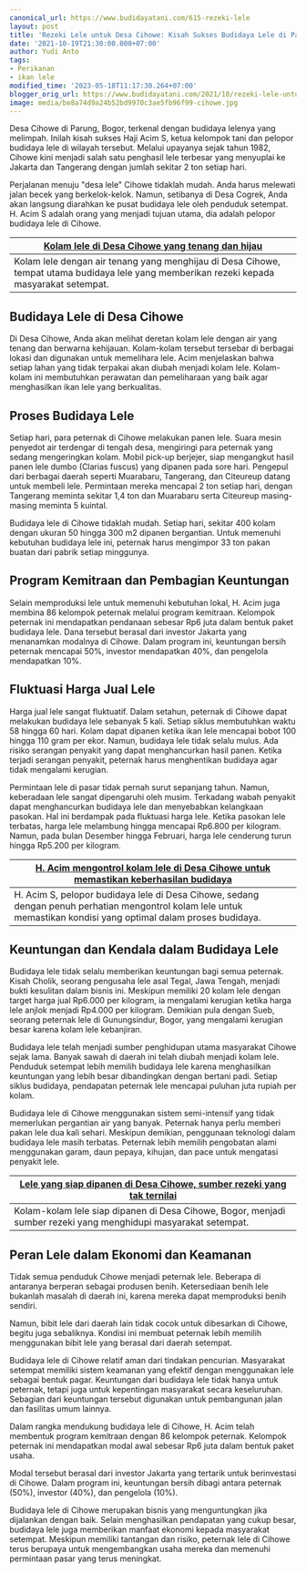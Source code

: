 ```yaml
---
canonical_url: https://www.budidayatani.com/615-rezeki-lele
layout: post
title: 'Rezeki Lele untuk Desa Cihowe: Kisah Sukses Budidaya Lele di Parung, Bogor'
date: '2021-10-19T21:30:00.000+07:00'
author: Yudi Anto
tags:
- Perikanan
- ikan lele
modified_time: '2023-05-18T11:17:30.264+07:00'
blogger_orig_url: https://www.budidayatani.com/2021/10/rezeki-lele-untuk-desa-cihowe.html
image: media/be8a74d9a24b52bd9970c3ae5fb96f99-cihowe.jpg
---
```

Desa Cihowe di Parung, Bogor, terkenal dengan budidaya lelenya yang melimpah. Inilah kisah sukses Haji Acim S, ketua kelompok tani dan pelopor budidaya lele di wilayah tersebut. Melalui upayanya sejak tahun 1982, Cihowe kini menjadi salah satu penghasil lele terbesar yang menyuplai ke Jakarta dan Tangerang dengan jumlah sekitar 2 ton setiap hari.

Perjalanan menuju "desa lele" Cihowe tidaklah mudah. Anda harus melewati jalan becek yang berkelok-kelok. Namun, setibanya di Desa Cogrek, Anda akan langsung diarahkan ke pusat budidaya lele oleh penduduk setempat. H. Acim S adalah orang yang menjadi tujuan utama, dia adalah pelopor budidaya lele di Cihowe.



| [Kolam lele di Desa Cihowe yang tenang dan hijau](https://blogger.googleusercontent.com/img/b/R29vZ2xl/AVvXsEhD-HsdMbwXA7ObzZW8ziSYZd8VhRJVeeASml-Oiqln7MfDQP8X6rjWrNIwaTjKTfBzGoVLgOCe9hovlsWtTLIUBw78KYN7EiCyy8FiMPXRg_vQZdD9PF0tRjldJpgw1URbvoOhn_G2fT2pMA4lL8FIhlsAkuJuVVwLYbKNl39Vty95LFjV-tvIlqeKmg/s2021/cihowe.jpg) |
| --- |
| Kolam lele dengan air tenang yang menghijau di Desa Cihowe, tempat utama budidaya lele yang memberikan rezeki kepada masyarakat setempat. |

## Budidaya Lele di Desa Cihowe

Di Desa Cihowe, Anda akan melihat deretan kolam lele dengan air yang tenang dan berwarna kehijauan. Kolam-kolam tersebut tersebar di berbagai lokasi dan digunakan untuk memelihara lele. Acim menjelaskan bahwa setiap lahan yang tidak terpakai akan diubah menjadi kolam lele. Kolam-kolam ini membutuhkan perawatan dan pemeliharaan yang baik agar menghasilkan ikan lele yang berkualitas.

## Proses Budidaya Lele

Setiap hari, para peternak di Cihowe melakukan panen lele. Suara mesin penyedot air terdengar di tengah desa, mengiringi para peternak yang sedang mengeringkan kolam. Mobil pick-up berjejer, siap mengangkut hasil panen lele dumbo (Clarias fuscus) yang dipanen pada sore hari. Pengepul dari berbagai daerah seperti Muarabaru, Tangerang, dan Citeureup datang untuk membeli lele. Permintaan mereka mencapai 2 ton setiap hari, dengan Tangerang meminta sekitar 1,4 ton dan Muarabaru serta Citeureup masing-masing meminta 5 kuintal.

Budidaya lele di Cihowe tidaklah mudah. Setiap hari, sekitar 400 kolam dengan ukuran 50 hingga 300 m2 dipanen bergantian. Untuk memenuhi kebutuhan budidaya lele ini, peternak harus mengimpor 33 ton pakan buatan dari pabrik setiap minggunya.

## Program Kemitraan dan Pembagian Keuntungan

Selain memproduksi lele untuk memenuhi kebutuhan lokal, H. Acim juga membina 86 kelompok peternak melalui program kemitraan. Kelompok peternak ini mendapatkan pendanaan sebesar Rp6 juta dalam bentuk paket budidaya lele. Dana tersebut berasal dari investor Jakarta yang menanamkan modalnya di Cihowe. Dalam program ini, keuntungan bersih peternak mencapai 50%, investor mendapatkan 40%, dan pengelola mendapatkan 10%.

## Fluktuasi Harga Jual Lele

Harga jual lele sangat fluktuatif. Dalam setahun, peternak di Cihowe dapat melakukan budidaya lele sebanyak 5 kali. Setiap siklus membutuhkan waktu 58 hingga 60 hari. Kolam dapat dipanen ketika ikan lele mencapai bobot 100 hingga 110 gram per ekor. Namun, budidaya lele tidak selalu mulus. Ada risiko serangan penyakit yang dapat menghancurkan hasil panen. Ketika terjadi serangan penyakit, peternak harus menghentikan budidaya agar tidak mengalami kerugian.

Permintaan lele di pasar tidak pernah surut sepanjang tahun. Namun, keberadaan lele sangat dipengaruhi oleh musim. Terkadang wabah penyakit dapat menghancurkan budidaya lele dan menyebabkan kelangkaan pasokan. Hal ini berdampak pada fluktuasi harga lele. Ketika pasokan lele terbatas, harga lele melambung hingga mencapai Rp6.800 per kilogram. Namun, pada bulan Desember hingga Februari, harga lele cenderung turun hingga Rp5.200 per kilogram.



| [H. Acim mengontrol kolam lele di Desa Cihowe untuk memastikan keberhasilan budidaya](https://blogger.googleusercontent.com/img/b/R29vZ2xl/AVvXsEhflBqToRruBUBqtNR-jBbRjn7fNpPUr0LGFVwJw3mn76pGJ_dkyAhw1BqCdJJk40Xkf1vyHmke353j-M27I1d0WR_fxncM7F5O1e6Dn_vsUqLXoRkp2VlRegKvEbwpVTmHLjfuZX5FazyKY-czklrhstOT9tJIsEpROKWHTuOgLWeY-gZuVJ8-8oepUQ/s1918/cihowe1.jpg) |
| --- |
| H. Acim S, pelopor budidaya lele di Desa Cihowe, sedang dengan penuh perhatian mengontrol kolam lele untuk memastikan kondisi yang optimal dalam proses budidaya. |

## Keuntungan dan Kendala dalam Budidaya Lele

Budidaya lele tidak selalu memberikan keuntungan bagi semua peternak. Kisah Cholik, seorang pengusaha lele asal Tegal, Jawa Tengah, menjadi bukti kesulitan dalam bisnis ini. Meskipun memiliki 20 kolam lele dengan target harga jual Rp6.000 per kilogram, ia mengalami kerugian ketika harga lele anjlok menjadi Rp4.000 per kilogram. Demikian pula dengan Sueb, seorang peternak lele di Gunungsindur, Bogor, yang mengalami kerugian besar karena kolam lele kebanjiran.

Budidaya lele telah menjadi sumber penghidupan utama masyarakat Cihowe sejak lama. Banyak sawah di daerah ini telah diubah menjadi kolam lele. Penduduk setempat lebih memilih budidaya lele karena menghasilkan keuntungan yang lebih besar dibandingkan dengan bertani padi. Setiap siklus budidaya, pendapatan peternak lele mencapai puluhan juta rupiah per kolam.

Budidaya lele di Cihowe menggunakan sistem semi-intensif yang tidak memerlukan pergantian air yang banyak. Peternak hanya perlu memberi pakan lele dua kali sehari. Meskipun demikian, penggunaan teknologi dalam budidaya lele masih terbatas. Peternak lebih memilih pengobatan alami menggunakan garam, daun pepaya, kihujan, dan pace untuk mengatasi penyakit lele.



| [Lele yang siap dipanen di Desa Cihowe, sumber rezeki yang tak ternilai](https://blogger.googleusercontent.com/img/b/R29vZ2xl/AVvXsEjKvN4O3oBlhgIqRJJBGVW6IzuvL-jb-ybWZDOgPfK68fewLRPIuHWMIReeikX4KZdFkP0VxWNocP9-RgvXmkkFdS2p1ujNXZCRZ1gd_HKSws6NE49QDkfSyLmwTlhDdK8bAtSyykjXYYJSx6CN7Ct_-Oz1zTebF9g22ROpQUb89T4y8-5S2Qhq61HSRg/s2208/cihowe2.jpg) |
| --- |
| Kolam-kolam lele siap dipanen di Desa Cihowe, Bogor, menjadi sumber rezeki yang menghidupi masyarakat setempat. |

## Peran Lele dalam Ekonomi dan Keamanan

Tidak semua penduduk Cihowe menjadi peternak lele. Beberapa di antaranya berperan sebagai produsen benih. Ketersediaan benih lele bukanlah masalah di daerah ini, karena mereka dapat memproduksi benih sendiri.

Namun, bibit lele dari daerah lain tidak cocok untuk dibesarkan di Cihowe, begitu juga sebaliknya. Kondisi ini membuat peternak lebih memilih menggunakan bibit lele yang berasal dari daerah setempat.

Budidaya lele di Cihowe relatif aman dari tindakan pencurian. Masyarakat setempat memiliki sistem keamanan yang efektif dengan menggunakan lele sebagai bentuk pagar. Keuntungan dari budidaya lele tidak hanya untuk peternak, tetapi juga untuk kepentingan masyarakat secara keseluruhan. Sebagian dari keuntungan tersebut digunakan untuk pembangunan jalan dan fasilitas umum lainnya.

Dalam rangka mendukung budidaya lele di Cihowe, H. Acim telah membentuk program kemitraan dengan 86 kelompok peternak. Kelompok peternak ini mendapatkan modal awal sebesar Rp6 juta dalam bentuk paket usaha.

Modal tersebut berasal dari investor Jakarta yang tertarik untuk berinvestasi di Cihowe. Dalam program ini, keuntungan bersih dibagi antara peternak (50%), investor (40%), dan pengelola (10%).

Budidaya lele di Cihowe merupakan bisnis yang menguntungkan jika dijalankan dengan baik. Selain menghasilkan pendapatan yang cukup besar, budidaya lele juga memberikan manfaat ekonomi kepada masyarakat setempat. Meskipun memiliki tantangan dan risiko, peternak lele di Cihowe terus berupaya untuk mengembangkan usaha mereka dan memenuhi permintaan pasar yang terus meningkat.

